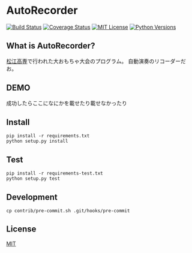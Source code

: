 # AutoRecorder
[![Build Status](https://travis-ci.org/utam0k/autoRecorder.svg?branch=master)](https://travis-ci.org/utam0k/autoRecorder)
[![Coverage Status](https://coveralls.io/repos/github/utam0k/autoRecorder/badge.svg?branch=master)](https://coveralls.io/github/utam0k/autoRecorder?branch=master)
[![MIT License](http://img.shields.io/badge/license-MIT-blue.svg?style=flat)](https://github.com/utam0k/autoRecorder/blob/master/LICENSE.txt)
[![Python Versions](https://img.shields.io/badge/python-2.7%2C%203.3%2C%203.4%2C%203.5%2C%203.6-blue.svg)](https://www.python.org)

## What is AutoRecorder?
[松江高専](http://www.matsue-ct.ac.jp "松江高専")で行われた大おもちゃ大会のプログラム。
自動演奏のリコーダーだお。

## DEMO
成功したらここになにかを載せたり載せなかったり

## Install
```
pip install -r requirements.txt
python setup.py install
```

## Test
```
pip install -r requirements-test.txt
python setup.py test
```

## Development
```
cp contrib/pre-commit.sh .git/hooks/pre-commit
```

## License
[MIT](https://github.com/utam0k/autoRecorder/blob/master/LICENSE.txt)
